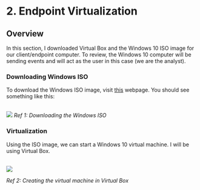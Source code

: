 # 2. Endpoint Virtualization
## Overview
In this section, I downloaded Virtual Box and the Windows 10 ISO image for our client/endpoint computer. To review, the Windows 10 computer will be sending events and will act as 
the user in this case (we are the analyst).

### Downloading Windows ISO
To download the Windows ISO image, visit [this](https://www.microsoft.com/en-us/software-download/windows10) webpage. You should see something like this: 
<div>
  <br>
    <img src="https://i.imgur.com/cAUesxB.png">
  <i>Ref 1: Downloading the Windows ISO</i>
  <br>
</div>

### Virtualization
Using the ISO image, we can start a Windows 10 virtual machine. I will be using Virtual Box.
<div>
  <br>
    <img src="https://i.imgur.com/w2SCB7t.png">
  
  <i>Ref 2: Creating the virtual machine in Virtual Box</i>
  <br>
</div>
